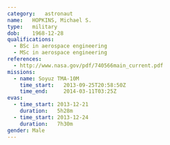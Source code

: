 ```yaml
---
category:	astronaut
name:	HOPKINS, Michael S.
type:	military
dob:	1968-12-28
qualifications:
  - BSc in aerospace engineering
  - MSc in aerospace engineering
references:
  - http://www.nasa.gov/pdf/740566main_current.pdf
missions:
  - name: Soyuz TMA-10M
    time_start:   2013-09-25T20:58:50Z
    time_end:     2014-03-11T03:25Z
evas:
  - time_start: 2013-12-21
    duration:   5h28m
  - time_start: 2013-12-24
    duration:   7h30m
gender:	Male
---
```


